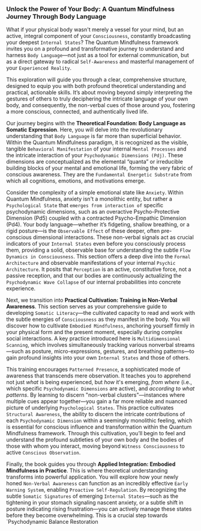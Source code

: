 ### Unlock the Power of Your Body: A Quantum Mindfulness Journey Through Body Language

What if your physical body wasn't merely a vessel for your mind, but an active, integral component of your `Consciousness`, constantly broadcasting your deepest `Internal States`? The Quantum Mindfulness framework invites you on a profound and transformative journey to understand and harness `Body Language`—not just as a tool for external communication, but as a direct gateway to radical `Self-Awareness` and masterful management of your `Experienced Reality`.

This exploration will guide you through a clear, comprehensive structure, designed to equip you with both profound theoretical understanding and practical, actionable skills. It’s about moving beyond simply interpreting the gestures of others to truly deciphering the intricate language of your own body, and consequently, the non-verbal cues of those around you, fostering a more conscious, connected, and authentically lived life.

Our journey begins with the **Theoretical Foundation: Body Language as Somatic Expression**. Here, you will delve into the revolutionary understanding that `Body Language` is far more than superficial behavior. Within the Quantum Mindfulness paradigm, it is recognized as the visible, tangible `Behavioral Manifestation` of your internal `Mental Processes` and the intricate interaction of your `Psychodynamic Dimensions (Pdj)`. These dimensions are conceptualized as the elemental “quanta” or irreducible building blocks of your mental and emotional life, forming the very fabric of conscious awareness. They are the `Fundamental Energetic Substrate` from which all cognitions, emotions, and motivations emerge.

Consider the complexity of a simple emotional state like `Anxiety`. Within Quantum Mindfulness, anxiety isn't a monolithic entity, but rather a `Psychological State` that `emerges from interaction of` specific psychodynamic dimensions, such as an overactive Psycho-Protective Dimension (Pd5) coupled with a contracted Psycho-Empathic Dimension (Pd4). Your body language—whether it’s fidgeting, shallow breathing, or a rigid posture—is the `Observable Effect` of these deeper, often pre-conscious dimensional interactions. These non-verbal signals act as crucial indicators of your `Internal States` even before you consciously process them, providing a solid, observable base for understanding the subtle `Flow Dynamics in Consciousness`. This section offers a deep dive into the `Formal Architecture` and observable manifestations of your internal `Psychic Architecture`. It posits that `Perception` is an active, constitutive force, not a passive reception, and that our bodies are continuously actualizing the `Psychodynamic Wave Collapse` of our internal probabilities into concrete experience.

Next, we transition into **Practical Cultivation: Training in Non-Verbal Awareness**. This section serves as your comprehensive guide to developing `Somatic Literacy`—the cultivated capacity to read and work with the subtle energies of `Consciousness` as they manifest in the body. You will discover how to cultivate `Embodied Mindfulness`, anchoring yourself firmly in your physical form and the present moment, especially during complex social interactions. A key practice introduced here is `Multidimensional Scanning`, which involves simultaneously tracking various nonverbal streams—such as posture, micro-expressions, gestures, and breathing patterns—to gain profound insights into your own `Internal States` and those of others.

This training encourages `Patterned Presence`, a sophisticated mode of awareness that transcends mere observation. It teaches you to apprehend not just *what* is being experienced, but *how* it's emerging, *from where* (i.e., which specific `Psychodynamic Dimensions` are active), and *according to what patterns*. By learning to discern "non-verbal clusters"—instances where multiple cues appear together—you gain a far more reliable and nuanced picture of underlying `Psychological States`. This practice cultivates `Structural Awareness`, the ability to discern the intricate contributions of each `Psychodynamic Dimension` within a seemingly monolithic feeling, which is essential for conscious influence and transformation within the Quantum Mindfulness framework. Through this cultivation, you’ll begin to feel and understand the profound subtleties of your own body and the bodies of those with whom you interact, moving beyond `Witness Consciousness` to active `Conscious Observation`.

Finally, the book guides you through **Applied Integration: Embodied Mindfulness in Practice**. This is where theoretical understanding transforms into powerful application. You will explore how your newly honed `Non-Verbal Awareness` can function as an incredibly effective `Early Warning System`, enabling `Proactive Self-Regulation`. By recognizing the subtle `Somatic Signatures` of emerging `Internal States`—such as the tightening in your stomach signaling nascent anxiety, or a subtle shift in posture indicating rising frustration—you can actively manage these states before they become overwhelming. This is a crucial step towards `Psychodynamic Balance Restoration